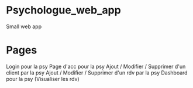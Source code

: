 # Psychologue_web_app
Small web app

# Pages
Login pour la psy
Page d'acc pour la psy
Ajout / Modifier / Supprimer d'un client par la psy
Ajout / Modifier / Supprimer d'un rdv par la psy
Dashboard pour la psy (Visualiser les rdv)
